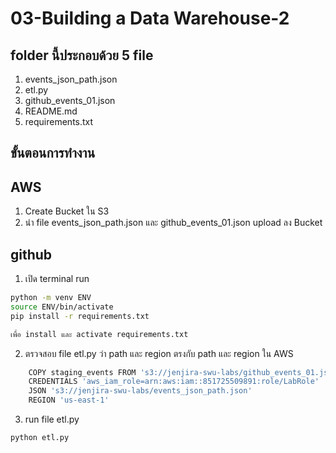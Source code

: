 # 03-Building a Data Warehouse-2
## folder นี้ประกอบด้วย 5 file

1. events_json_path.json
2. etl.py
3. github_events_01.json
4. README.md
5. requirements.txt

## ขั้นตอนการทำงาน

## AWS

1. Create Bucket ใน S3
2. นำ file events_json_path.json และ github_events_01.json upload ลง Bucket

## github

1. เปิด terminal run
```sh
python -m venv ENV
source ENV/bin/activate
pip install -r requirements.txt

เพื่อ install และ activate requirements.txt
```


2. ตรวจสอบ file etl.py ว่า path และ region ตรงกับ path และ region ใน AWS
```sh
    COPY staging_events FROM 's3://jenjira-swu-labs/github_events_01.json'
    CREDENTIALS 'aws_iam_role=arn:aws:iam::851725509891:role/LabRole'
    JSON 's3://jenjira-swu-labs/events_json_path.json'
    REGION 'us-east-1'
```

3. run file etl.py 
```sh
python etl.py 
```